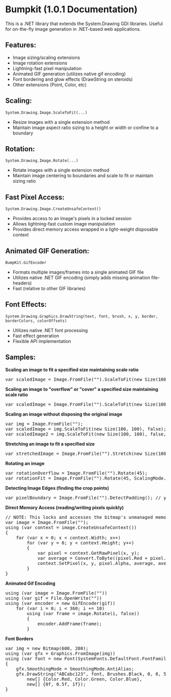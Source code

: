 Bumpkit (1.0.1 Documentation)
=============================

This is a .NET library that extends the System.Drawing GDI libraries.
Useful for on-the-fly image generation in .NET-based web applications.

Features:
---------
* Image sizing/scaling extensions
* Image rotation extensions
* Lightning-fast pixel manipulation
* Animated GIF generation (utilizes native gif encoding)
* Font bordering and glow effects (DrawString on steroids)
* Other extensions (Point, Color, etc)

Scaling:
--------
`System.Drawing.Image.ScaleToFit(...)`
* Resize images with a single extension method
* Maintain image aspect ratio sizing to a height or width or confine to a boundary

Rotation:
---------
`System.Drawing.Image.Rotate(...)`
* Rotate images with a single extension method
* Maintain image centering to boundaries and scale to fit or maintain sizing ratio

Fast Pixel Access:
------------------
`System.Drawing.Image.CreateUnsafeContext()`
* Provides access to an Image's pixels in a locked session
* Allows lightning-fast custom image manipulation
* Provides direct memory access wrapped in a light-weight disposable context

Animated GIF Generation:
------------------------
`BumpKit.GifEncoder`
* Formats multiple images/frames into a single animated GIF file
* Utilizes native .NET GIF encoding (simply adds missing animation file-headers)
* Fast (relative to other GIF libraries)

Font Effects:
-------------
`System.Drawing.Graphics.DrawString(text, font, brush, x, y, border, borderColors, colorOffsets)`
* Utilizes native .NET font processing
* Fast effect generation
* Flexible API implementation

Samples:
--------
**Scaling an image to fit a specified size maintaining scale ratio**
<pre>var scaledImage = Image.FromFile("").ScaleToFit(new Size(100, 100));</pre>

**Scaling an image to "overflow" or "cover" a specified size maintaining scale ratio**
<pre>var scaledImage = Image.FromFile("").ScaleToFit(new Size(100, 100), ScalingMode.Overflow);</pre>

**Scaling an image without disposing the original image**
<pre>var img = Image.FromFile("");
var scaledImage = img.ScaleToFit(new Size(100, 100), false);
var scaledImage2 = img.ScaleToFit(new Size(100, 100), false, ScalingMode.Overflow);</pre>

**Stretching an image to fit a specified size**
<pre>var stretchedImage = Image.FromFile("").Stretch(new Size(100, 100));</pre>

**Rotating an image**
<pre>var rotationOverflow = Image.FromFile("").Rotate(45);
var rotationFit = Image.FromFile("").Rotate(45, ScalingMode.FitContent); // scales down to fit corner content</pre>

**Detecting Image Edges (finding the crop points)**
<pre>var pixelBoundary = Image.FromFile("").DetectPadding(); // you can also specify the background color if it is not transparent</pre>

**Direct Memory Access (reading/writing pixels quickly)**
<pre>// NOTE: This locks and accesses the bitmap's unmanaged memory. This is NOT thread-safe.
var image = Image.FromFile("");
using (var context = image.CreateUnsafeContext())
{
	for (var x = 0; x &lt; context.Width; x++)
		for (var y = 0; y &lt; context.Height; y++)
		{
			var pixel = context.GetRawPixel(x, y);
			var average = Convert.ToByte((pixel.Red + pixel.Green + pixel.Blue)/3d);
			context.SetPixel(x, y, pixel.Alpha, average, average, average);
		}
}</pre>

**Animated Gif Encoding**
<pre>using (var image = Image.FromFile(""))
using (var gif = File.OpenWrite(""))
using (var encoder = new GifEncoder(gif))
	for (var i = 0; i &lt; 360; i += 10)
		using (var frame = image.Rotate(i, false))
		{
			encoder.AddFrame(frame);
		}</pre>
		
**Font Borders**
<pre>var img = new Bitmap(600, 200);
using (var gfx = Graphics.FromImage(img))
using (var font = new Font(SystemFonts.DefaultFont.FontFamily, 50))
{
	gfx.SmoothingMode = SmoothingMode.AntiAlias;
	gfx.DrawString("ABCabc123", font, Brushes.Black, 0, 0, 50,
		new[] {Color.Red, Color.Green, Color.Blue},
		new[] {0f, 0.5f, 1f});
}</pre>
